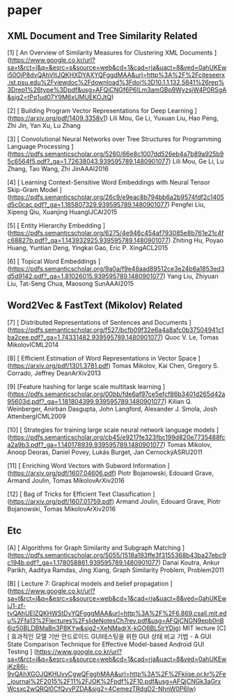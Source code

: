 # paper

## XML Document and Tree Similarity Related

[1]  [ An Overview of Similarity Measures for Clustering XML Documents ] 
(https://www.google.co.kr/url?sa=t&rct=j&q=&esrc=s&source=web&cd=1&cad=rja&uact=8&ved=0ahUKEwi50OjP8dvQAhVItJQKHXDYAXYQFggdMAA&url=http%3A%2F%2Fciteseerx.ist.psu.edu%2Fviewdoc%2Fdownload%3Fdoi%3D10.1.1.132.5841%26rep%3Drep1%26type%3Dpdf&usg=AFQjCNGf6P6lLm3amGBp9WyzsjW4P0RSgA&sig2=tPq1ud07Y9M6xUMUEKOJtQ)

[2]  [ Building Program Vector Representations for Deep Learning ] 
(https://arxiv.org/pdf/1409.3358v1)
Lili Mou, Ge Li, Yuxuan Liu, Hao Peng, Zhi Jin, Yan Xu, Lu Zhang


[3] [ Convolutional Neural Networks over Tree Structures for Programming Language Processing ] (https://pdfs.semanticscholar.org/5260/66e8c1007dd526eb4a7b89a925b95c6564f5.pdf?_ga=1.72638043.939595789.1480901077)
Lili Mou, Ge Li, Lu Zhang, Tao Wang, Zhi JinAAAI2016


[4] [ Learning Context-Sensitive Word Embeddings with Neural Tensor Skip-Gram Model ]
(https://pdfs.semanticscholar.org/26c9/e9eac8b794bb6a2b9574fdf2c1405d5c0cac.pdf?_ga=1.185807329.939595789.1480901077)
Pengfei Liu, Xipeng Qiu, Xuanjing HuangIJCAI2015



[5] [ Entity Hierarchy Embedding ]
(https://pdfs.semanticscholar.org/6275/4e946c454af793085e8b761e21c4fc68827b.pdf?_ga=1.143932925.939595789.1480901077)
Zhiting Hu, Poyao Huang, Yuntian Deng, Yingkai Gao, Eric P. XingACL2015

[6] [ Topical Word Embeddings ]
(https://pdfs.semanticscholar.org/9a0a/f9e48aad89512ce3e24b6a1853ed3d5d9142.pdf?_ga=1.81026015.939595789.1480901077)
Yang Liu, Zhiyuan Liu, Tat-Seng Chua, Maosong SunAAAI2015


## Word2Vec & FastText (Mikolov) Related

[7] [ Distributed Representations of Sentences and Documents ]
(https://pdfs.semanticscholar.org/f527/bcfb09f32e6a4a8afc0b37504941c1ba2cee.pdf?_ga=1.74331482.939595789.1480901077)
Quoc V. Le, Tomas MikolovICML2014

[8] [ Efficient Estimation of Word Representations in Vector Space ]
(https://arxiv.org/pdf/1301.3781.pdf)
Tomas Mikolov, Kai Chen, Gregory S. Corrado, Jeffrey DeanArXiv2013

[9] [Feature hashing for large scale multitask learning ]
(https://pdfs.semanticscholar.org/00bb/fde6af97ce5efcf86b3401d265d42a95603d.pdf?_ga=1.181804399.939595789.1480901077)
Kilian Q. Weinberger, Anirban Dasgupta, John Langford, Alexander J. Smola, Josh AttenbergICML2009

[10] [ Strategies for training large scale neural network language models ]
(https://pdfs.semanticscholar.org/cb45/e9217fe323fbc199d820e7735488fca2a9b3.pdf?_ga=1.140178939.939595789.1480901077)
Tomas Mikolov, Anoop Deoras, Daniel Povey, Lukás Burget, Jan CernockýASRU2011

[11] [ Enriching Word Vectors with Subword Information ]
(https://arxiv.org/pdf/1607.04606.pdf)
Piotr Bojanowski, Edouard Grave, Armand Joulin, Tomas MikolovArXiv2016

[12] [ Bag of Tricks for Efficient Text Classification ]
(https://arxiv.org/pdf/1607.01759.pdf)
Armand Joulin, Edouard Grave, Piotr Bojanowski, Tomas MikolovArXiv2016

## Etc

[A] [ Algorithms for Graph Similarity and Subgraph Matching ]
(https://pdfs.semanticscholar.org/5055/1518a193ffe3f3155368b43ba27ebc9c194b.pdf?_ga=1.178058861.939595789.1480901077)
Danai Koutra, Ankur Parikh, Aaditya Ramdas, Jing Xiang, Graph Similarity Problem, Problem2011

[B] [ Lecture 7: Graphical models and belief propagation ]
(https://www.google.co.kr/url?sa=t&rct=j&q=&esrc=s&source=web&cd=1&cad=rja&uact=8&ved=0ahUKEwiJ1-zf-tvQAhUElZQKHWStDvYQFgggMAA&url=http%3A%2F%2F6.869.csail.mit.edu%2Ffa13%2Flectures%2FslideNotesCh7rev.pdf&usg=AFQjCNGN9epb0nB6iz50BLDBMaBn3P8KYw&sig2=XeNMadrX-kGO6BL5lrYDjg)
MIT lecture
[C] [ 효과적인 모델 기반 안드로이드 GUI테스팅을 위한 GUI 상태 비교 기법  - A GUI State Comparison Technique
for Effective Model-based Android GUI Testing ]
(https://www.google.co.kr/url?sa=t&rct=j&q=&esrc=s&source=web&cd=1&cad=rja&uact=8&ved=0ahUKEwjKz86i-9vQAhXGOJQKHUvyCgwQFgghMAA&url=http%3A%2F%2Fkiise.or.kr%2Fe_journal%2F2015%2F11%2FJOK%2Fpdf%2F10.pdf&usg=AFQjCNGk3aGrxWcsxc2wQRQl0CfQvvPZDA&sig2=4CemezTRdgD2-NhnW0P6Iw)

